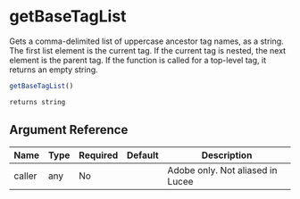 # getBaseTagList

Gets a comma-delimited list of uppercase ancestor tag names, as a string. The first list element is the current tag. If the current tag is nested, the next element is the parent tag. If the function is called for a top-level tag, it returns an empty string.

```javascript
getBaseTagList()
```

```javascript
returns string
```

## Argument Reference

| Name | Type | Required | Default | Description |
| --- | --- | --- | --- | --- |
| caller | any | No |  | Adobe only. Not aliased in Lucee |
